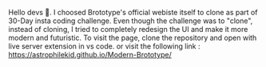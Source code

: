 Hello devs 🚀. I choosed Brototype's official webiste itself to clone as part of 30-Day insta coding challenge.
Even though the challenge was to "clone", instead of cloning, I tried to completely redesign the UI and make it more modern and futuristic.
To visit the page, clone the repository and open with live server extension in vs code. or visit the following link :
https://astrophilekid.github.io/Modern-Brototype/

